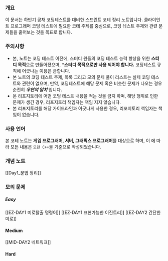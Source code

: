 
### 개요 

이 문서는 하반기 공채 코딩테스트를 대비한 스프린트 코테 정리 노트입니다. 클라이언트 프로그래머 코딩 테스트에 필요한 코테 주제를 중심으로, 코딩 테스트 주제와 관련 문제들을 훝어보는 것을 목표로 합니다. 

### 주의사항 

- 본, 노트는 코딩 테스트 이전에, 스터디 원들의 코딩 테스트 능력 향상을 위한 **스터디 목적**으로 만들어졌으며, ***스터디 목적으로만 사용 되어야 합니다.** 코딩테스트 규칙에 어긋나는 이용은 금합니다. 
- 본 노트의 코딩 테스트 주제, 목록 그리고 모의 문제 풀이 리스트는 실제 코딩 테스트와 관련이 없으며, 만약, 코딩테스트에 해당 문제 혹은 비슷한 문제가 나오는 경우 순전히 ***우연의 일치*** 입니다.
- 본 리포지토리에 어떤 코딩 테스트 내용을 적는 것을 금지 하며, 해당 행위로 인한 문제가 생긴 경우, 리포지토리 책임자는 책임 지지 않습니다. 
- 본 리포지토리를 해당 가이드라인과 어긋나게 사용한 경우, 리포지토리 책임자는 책임이 없습니다. 


### 사용 언어 

본 코테 노트는 **게임 프로그래머, 서버, 그래픽스 프로그래머**를 대상으로 하며, 이 에 따라 모든 내용은 `모던 C++`을 기준으로 작성되었습니다.

### 개념 노트 

[[Day1_문법 정리]]



### 모의 문제 

##### Easy
[[EZ-DAY1 미로탈출 명령어]]
[[EZ-DAY1 표현가능한 이진트리]]
[[EZ-DAY2 간단한 미로]]

#### Medium 
[[MID-DAY2 네트워크]]

#### Hard 
